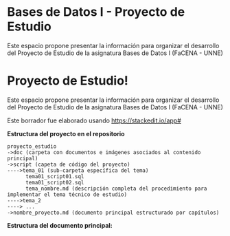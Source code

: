 # Bases de Datos I - Proyecto de Estudio
Este espacio propone presentar la información para organizar el desarrollo del Proyecto de Estudio de la asignatura Bases de Datos I (FaCENA - UNNE)


# Proyecto de Estudio!

Este espacio propone presentar la información para organizar el desarrollo del Proyecto de Estudio de la asignatura Bases de Datos I (FaCENA - UNNE)

Este borrador fue elaborado usando https://stackedit.io/app#

**Estructura del proyecto en el repositorio**

    proyecto_estudio
    ->doc (carpeta con documentos e imágenes asociados al contenido principal)
    ->script (capeta de código del proyecto)
	---->tema_01 (sub-carpeta específica del tema)
		  tema01_script01.sql
		  tema01_script02.sql
		  tema_nombre.md (descripción completa del procedimiento para implementar el tema técnico de estudio)
	---->tema_2
	----> ...
    ->nombre_proyecto.md (documento principal estructurado por capítulos)
    
**Estructura del documento principal:**
